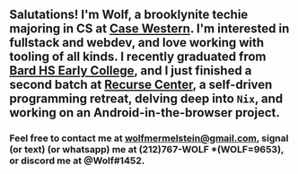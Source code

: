 ## Salutations! I'm Wolf, a brooklynite techie majoring in CS at [Case Western](https://case.edu/). I'm interested in fullstack and webdev, and love working with tooling of all kinds. I recently graduated from [Bard HS Early College](https://bhsec.bard.edu/queens/), and I just finished a second batch at [Recurse Center](https://recurse.com/), a self-driven programming retreat, delving deep into `Nix`, and working on an Android-in-the-browser project.

### Feel free to contact me at [wolfmermelstein@gmail.com](mailto:wolfmermelstein@gmail.com), signal (or text) (or whatsapp) me at (212)767-WOLF *(WOLF=9653), or discord me at @Wolf#1452.
